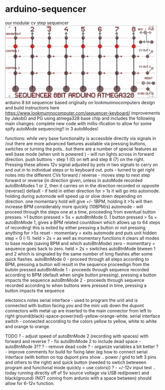 # arduino-sequencer
our modular cv step sequencer
![alt text](https://github.com/notwhowhat/arduino-sequencer/blob/main/collaterals/sequecer%208bit%20arduino%20atmega3281.png)
arduino 8 bit sequencer based originally on lookmumnocomputers design and build instructions here  https://www.lookmumnocomputer.com/sequencer-keyboard/
improvements by JakobG and PG using atmega328 base chip and includes the following main changes:
complete new code with millis-ification to allow for some spify autoMode sequencing!! in 3 autoModes!

functions:
while very base functionality is accessible directly via signals in /out there are more advanced faetures available via pressing buttons, switches or turning the pots.. but there are a number of special features as well 
  base mode (when unit is powered ) - will run lights across in forward direction.
  push buttons - step 1 (0) on left and step 8 (7) on the right. Pressing these allows 12v signal adjusted by pots in two signals to carry on and out in to individual steps or to keyboard out. 
  pots - turned to get right notes into the different CVs
  forward / reverse - moves step to next step forward or reverse (in direction given, unless in autoMode recorded autoBtnModes 1 or 2, then it carries on in the direction recorded or opposite (reverse))
  default - if held in either direction for > 1s it will go into automode. holding during automode will speed up or slow down depending on direction. one momentary hold will give +/- 1BPM, holding it >1s will then increase BPM considerably more quickly (10BPM/s)
  automode - will proceed through the steps one at a time, proceeding from eventual button presses. >1 button pressed > 5s = autoBtnMode 0. 1 button pressed > 5s = autoBtnMode 1, gives a BPM related countdown which allows up to 64 steps of recording! this is exited by either pressing a button or not pressing anything for >5s
  reset - momentary = exits automode and puts unit hidden step = 0 (-1). held > 2s = as well as momentary functions it clears all modes to base mode (saving BPM and which autoBtnMode) 
  zero - momenttary = sequence goes back to zero. held > 2s = switches autoBtnMode btween 1 and 2 which is singnaled by the same number of long flashes after some quick flashes.
  autoBtnMode 0 - proceed through all steps according to BPM, pressing a button will result in the sequence proceedign from the butotn pressed
  autoBtnMode 1 - proceeds through sequence recorded according to BPM (default when single button pressing), pressing a button impacts the sequence
  autoBtnMode 2 - proceeds through sequence recorded according to when buttons were pressed in time, pressing a button impacts the sequence

electonics notes
  serial interface - used to program the unit and is connected with button facing you and the mini usb down the dupont connectors with metal up are inserted to the main connector from left to right ground(black)-space-power(red)-yellow-orange-white. 
  serial interface switch - connected according to the colors yellow to yellow, white to white and orange to orange.

TODO
? - adjust speed of autoBtnMode 2 (recording with spaces) with forward and reverse
? - fix autoBtnMode 2 to include dead space - autoBtnMode 3??
? - remove dead code
? - organize variables a bit better
? - improve comments for build for fixing later (eg how to connect serial interface (with botton on top dupont pins show .. power / gnd to left 3 pins and others to the right) and quick button (needed to swtich beteween program and funcitonal mode quickly = use colors))
? - +/-12v input test .. today running directly off of 5v source voltage via USB red(power) and black(ground) (NOT coming from ardunio with a space between) should allow for 6-12v function.

